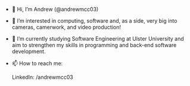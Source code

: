 - 👋 Hi, I’m Andrew (@andrewmcc03)
- 👀 I’m interested in computing, software and, as a side, very big into cameras, camerwork, and video production!
- 🌱 I’m currently studying Software Engineering at Ulster University and aim to strengthen my skills in programming and back-end software development.

- 📫 How to reach me:

     LinkedIn: /andrewmcc03

<!---
andrewmcc03/andrewmcc03 is a ✨ special ✨ repository because its `README.md` (this file) appears on your GitHub profile.
You can click the Preview link to take a look at your changes.
--->
